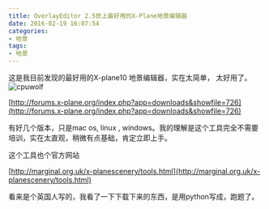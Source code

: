 ```yaml
---
title: OverlayEditor 2.5世上最好用的X-Plane地景编辑器
date: 2016-02-19 16:07:54
categories:
- 地景
tags:
- 地景
---
```





这是我目前发现的最好用的X-plane10 地景编辑器，实在太简单， 太好用了。
![cpuwolf](/images/data/attachment/201602/20/000211mtmdxm0whw1btdm1.jpg)


[http://forums.x-plane.org/index.php?app=downloads&showfile=726](http://forums.x-plane.org/index.php?app=downloads&showfile=726)


有好几个版本，只是mac os, linux , windows。我的理解是这个工具完全不需要培训，实在太直观，稍微有点基础，肯定立即上手。


这个工具也个官方网站

[http://marginal.org.uk/x-planescenery/tools.html](http://marginal.org.uk/x-planescenery/tools.html)

看来是个英国人写的，我看了一下下载下来的东西，是用python写成，跑题了。
